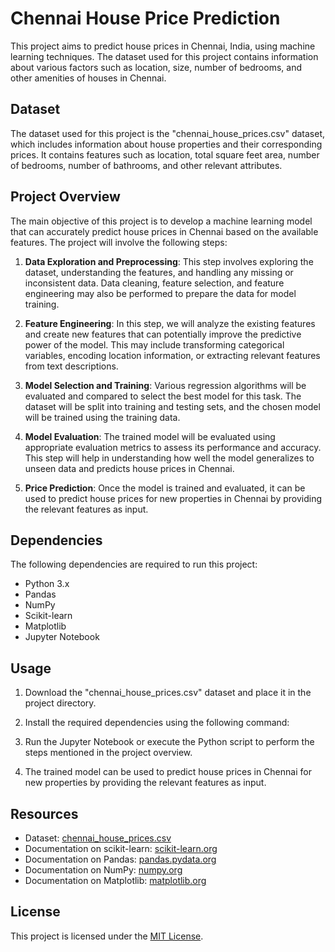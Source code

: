 # Chennai House Price Prediction

This project aims to predict house prices in Chennai, India, using machine learning techniques. The dataset used for this project contains information about various factors such as location, size, number of bedrooms, and other amenities of houses in Chennai.

## Dataset

The dataset used for this project is the "chennai_house_prices.csv" dataset, which includes information about house properties and their corresponding prices. It contains features such as location, total square feet area, number of bedrooms, number of bathrooms, and other relevant attributes.

## Project Overview

The main objective of this project is to develop a machine learning model that can accurately predict house prices in Chennai based on the available features. The project will involve the following steps:

1. **Data Exploration and Preprocessing**: This step involves exploring the dataset, understanding the features, and handling any missing or inconsistent data. Data cleaning, feature selection, and feature engineering may also be performed to prepare the data for model training.

2. **Feature Engineering**: In this step, we will analyze the existing features and create new features that can potentially improve the predictive power of the model. This may include transforming categorical variables, encoding location information, or extracting relevant features from text descriptions.

3. **Model Selection and Training**: Various regression algorithms will be evaluated and compared to select the best model for this task. The dataset will be split into training and testing sets, and the chosen model will be trained using the training data.

4. **Model Evaluation**: The trained model will be evaluated using appropriate evaluation metrics to assess its performance and accuracy. This step will help in understanding how well the model generalizes to unseen data and predicts house prices in Chennai.

5. **Price Prediction**: Once the model is trained and evaluated, it can be used to predict house prices for new properties in Chennai by providing the relevant features as input.

## Dependencies

The following dependencies are required to run this project:

- Python 3.x
- Pandas
- NumPy
- Scikit-learn
- Matplotlib
- Jupyter Notebook 

## Usage

1. Download the "chennai_house_prices.csv" dataset and place it in the project directory.

2. Install the required dependencies using the following command:


3. Run the Jupyter Notebook or execute the Python script to perform the steps mentioned in the project overview.

4. The trained model can be used to predict house prices in Chennai for new properties by providing the relevant features as input.

## Resources

- Dataset: [chennai_house_prices.csv](link_to_the_dataset)
- Documentation on scikit-learn: [scikit-learn.org](https://scikit-learn.org/)
- Documentation on Pandas: [pandas.pydata.org](https://pandas.pydata.org/)
- Documentation on NumPy: [numpy.org](https://numpy.org/)
- Documentation on Matplotlib: [matplotlib.org](https://matplotlib.org/)

## License

This project is licensed under the [MIT License](LICENSE).
